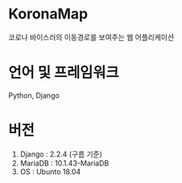 # KoronaMap
코로나 바이스러의 이동경로를 보여주는 웹 어플리케이션

# 언어 및 프레임워크
Python, Django

# 버전
1. Django : 2.2.4 (구름 기준)
2. MariaDB : 10.1.43-MariaDB
3. OS : Ubunto 18.04